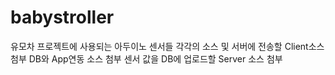 # babystroller

유모차 프로젝트에 사용되는 아두이노 센서들 각각의 소스 및 서버에 전송할 Client소스 첨부
DB와 App연동 소스 첨부
센서 값을 DB에 업로드할 Server 소스 첨부
